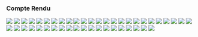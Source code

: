 <h3>Compte Rendu</h3>
<img src="captures/1.png">
<img src="captures/2.png">
<img src="captures/3.png">
<img src="captures/4.png">
<img src="captures/5.png">
<img src="captures/6.png">
<img src="captures/7.png">
<img src="captures/8.png">
<img src="captures/9.png">
<img src="captures/10.png">
<img src="captures/11.png">
<img src="captures/12.png">
<img src="captures/13.png">
<img src="captures/14.png">
<img src="captures/15.png">
<img src="captures/16.png">
<img src="captures/17.png">
<img src="captures/18.png">
<img src="captures/19.png">
<img src="captures/20.png">
<img src="captures/21.png">
<img src="captures/22.png">
<img src="captures/23.png">
<img src="captures/24.png">
<img src="captures/25.png">
<img src="captures/26.png">
<img src="captures/27.png">
<img src="captures/28.png">
<img src="captures/29.png">
<img src="captures/30.png">
<img src="captures/31.png">
<img src="captures/32.png">
<img src="captures/33.png">
<img src="captures/34.png">
<img src="captures/35.png">
<img src="captures/36.png">
<img src="captures/37.png">
<img src="captures/38.png">
<img src="captures/39.png">
<img src="captures/40.png">
<img src="captures/41.png">
<img src="captures/42.png">
<img src="captures/43.png">
<img src="captures/44.png">
<img src="captures/45.png">

